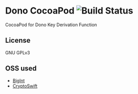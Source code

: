 # Dono CocoaPod ![Build Status](https://travis-ci.org/dono-app/dono-pod.svg?branch=master)

CocoaPod for Dono Key Derivation Function

## License

GNU GPLv3

## OSS used

- [BigInt](https://github.com/lorentey/BigInt)
- [CryptoSwift](https://github.com/krzyzanowskim/CryptoSwift)
